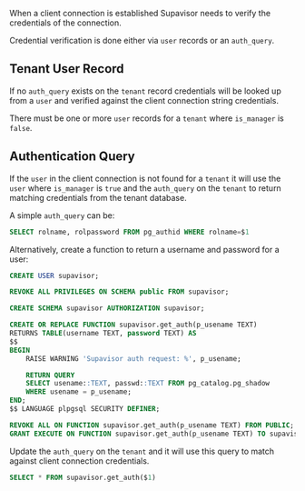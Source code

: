 When a client connection is established Supavisor needs to verify the
credentials of the connection.

Credential verification is done either via `user` records or an `auth_query`.

## Tenant User Record

If no `auth_query` exists on the `tenant` record credentials will be looked up
from a `user` and verified against the client connection string credentials.

There must be one or more `user` records for a `tenant` where `is_manager` is `false`.

## Authentication Query

If the `user` in the client connection is not found for a `tenant` it will use
the `user` where `is_manager` is `true` and the `auth_query` on the `tenant` to
return matching credentials from the tenant database.

A simple `auth_query` can be:

```sql
SELECT rolname, rolpassword FROM pg_authid WHERE rolname=$1
```

Alternatively, create a function to return a username and password for a user:

```sql
CREATE USER supavisor;

REVOKE ALL PRIVILEGES ON SCHEMA public FROM supavisor;

CREATE SCHEMA supavisor AUTHORIZATION supavisor;

CREATE OR REPLACE FUNCTION supavisor.get_auth(p_usename TEXT)
RETURNS TABLE(username TEXT, password TEXT) AS
$$
BEGIN
    RAISE WARNING 'Supavisor auth request: %', p_usename;

    RETURN QUERY
    SELECT usename::TEXT, passwd::TEXT FROM pg_catalog.pg_shadow
    WHERE usename = p_usename;
END;
$$ LANGUAGE plpgsql SECURITY DEFINER;

REVOKE ALL ON FUNCTION supavisor.get_auth(p_usename TEXT) FROM PUBLIC;
GRANT EXECUTE ON FUNCTION supavisor.get_auth(p_usename TEXT) TO supavisor;
```

Update the `auth_query` on the `tenant` and it will use this query to match
against client connection credentials.

```sql
SELECT * FROM supavisor.get_auth($1)
```
